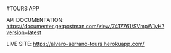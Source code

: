 #TOURS APP

API DOCUMENTATION: https://documenter.getpostman.com/view/7417761/SVmpW1yH?version=latest

LIVE SITE: https://alvaro-serrano-tours.herokuapp.com/
